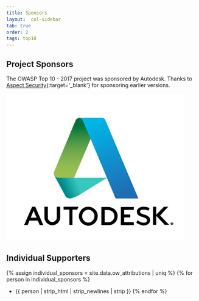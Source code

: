 ```yaml
---
title: Sponsors
layout:  col-sidebar
tab: true
order: 2
tags: top10
---
```


## Project Sponsors
The OWASP Top 10 - 2017 project was sponsored by Autodesk. Thanks to [Aspect Security](https://www.aspectsecurity.com/){:target='_blank'} for sponsoring earlier versions.

![Autodesk](assets/images/autodesk.png)


## Individual Supporters

{% assign individual_sponsors = site.data.ow_attributions | uniq %}
{% for person in individual_sponsors %}
* {{ person | strip_html | strip_newlines | strip }}
{% endfor %}
